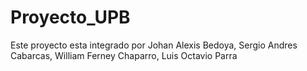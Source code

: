 # Proyecto_UPB
Este proyecto esta integrado por Johan Alexis Bedoya, Sergio Andres Cabarcas, William Ferney Chaparro, Luis Octavio Parra
